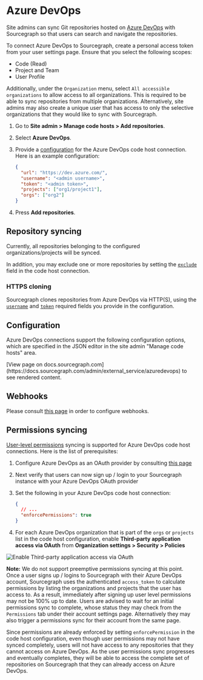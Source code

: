 # Azure DevOps

Site admins can sync Git repositories hosted on [Azure DevOps](https://dev.azure.com) with Sourcegraph so that users can search and navigate the repositories.

To connect Azure DevOps to Sourcegraph, create a personal access token from your user settings page. Ensure that you select the following scopes:

- Code (Read)
- Project and Team
- User Profile

Additionally, under the `Organization` menu, select `All accessible organizations` to allow access to all organizations. This is required to be able to sync repositories from multiple organizations. Alternatively, site admins may also create a unique user that has access to only the selective organizations that they would like to sync with Sourcegraph.

1. Go to **Site admin > Manage code hosts > Add repositories**.
2. Select **Azure DevOps**.
3. Provide a [configuration](#configuration) for the Azure DevOps code host connection. Here is an example configuration:

   ```json
   {
     "url": "https://dev.azure.com/",
     "username": "<admin username>",
     "token": "<admin token>",
     "projects": ["org1/project1"],
     "orgs": ["org2"]
   }
   ```

4. Press **Add repositories**.

## Repository syncing

Currently, all repositories belonging to the configured organizations/projects will be synced.

In addition, you may exclude one or more repositories by setting the [`exclude`](azuredevops.md#configuration) field in the code host connection.

### HTTPS cloning

Sourcegraph clones repositories from Azure DevOps via HTTP(S), using the [`username`](azuredevops.md#configuration) and [`token`](azuredevops.md#configuration) required fields you provide in the configuration.

## Configuration

Azure DevOps connections support the following configuration options, which are specified in the JSON editor in the site admin "Manage code hosts" area.

<div markdown-func=jsonschemadoc jsonschemadoc:path="admin/external_service/azuredevops.schema.json">[View page on docs.sourcegraph.com](https://docs.sourcegraph.com/admin/external_service/azuredevops) to see rendered content.</div>

## Webhooks

Please consult [this page](../config/webhooks/incoming.md) in order to configure webhooks.

## Permissions syncing

[User-level permissions](../permissions/syncing.md#permission-syncing) syncing is supported for Azure DevOps code host connections. Here is the list of prerequisites:

1. Configure Azure DevOps as an OAuth provider by consulting [this page](../config/authorization_and_authentication.md#azure-devops-services)
2. Next verify that users can now sign up / login to your Sourcegraph instance with your Azure DevOps OAuth provider
3. Set the following in your Azure DevOps code host connection:

   ```json
   {
     // ...
     "enforcePermissions": true
   }
   ```

4. For each Azure DevOps organization that is part of the `orgs` or `projects` list in the code host configuration, enable **Third-party application access via OAuth** from **Organization settings > Security > Policies**

![Enable Third-party application access via OAuth](https://storage.googleapis.com/sourcegraph-assets/docs/images/admin/config/azure-devops-organization-enable-oauth-access.png)

**Note:** We do not support preemptive permissions syncing at this point. Once a user signs up / logins to Sourcegraph with their Azure DevOps account, Sourcegraph uses the authenticated `access_token` to calculate permissions by listing the organizations and projects that the user has access to. As a result, immediately after signing up user level permissions may not be 100% up to date. Users are advised to wait for an initial permissions sync to complete, whose status they may check from the `Permissions` tab under their account settings page. Alternatively they may also trigger a permissions sync for their account from the same page.

Since permissions are already enforced by setting `enforcePermission` in the code host configuration, even though user permissions may not have synced completely, users will not have access to any repositories that they cannot access on Azure DevOps. As the user permissions sync progresses and eventually completes, they will be able to access the complete set of repositories on Sourcegraph that they can already access on Azure DevOps.
